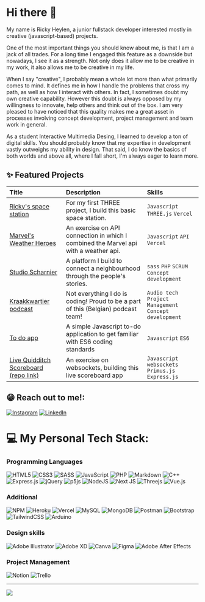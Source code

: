 # Hi there 👋
My name is Ricky Heylen, a junior fullstack developer interested mostly in creative (javascript-based) projects.


One of the most important things you should know about me, is that I am a jack of all trades. 
For a long time I engaged this feature as a downside but nowadays, I see it as a strength.
Not only does it allow me to be creative in my work, it also allows me to be creative in my life.

When I say "creative", I probably mean a whole lot more than what primarily comes to mind. It defines me in how I handle the problems that cross my path, as well as how I interact with others.
In fact, I sometimes doubt my own creative capability. However this doubt is always opposed by my willingness to innovate, help others and think out of the box. 
I am very pleased to have noticed that this quality makes me a great asset in processes involving concept development, project management and team work in general.

As a student Interactive Multimedia Desing, I learned to develop a ton of digital skills. You should probably know that my expertise in development vastly outweighs my ability in design. That said, I do know the basics of both worlds and above all, where I fall short, I'm always eager to learn more.

## ✨ Featured Projects

| Title       | Description  | Skills     |
|:------------|:-------------|:-----------|
| [Ricky's space station](https://rickys-space-station.vercel.app/) | For my first THREE project, I build this basic space station. | <code>Javascript</code> <code>THREE.js</code> <code>Vercel</code> |
| [Marvel's Weather Heroes](https://weather-application-rix11-h.vercel.app/) | An exercise on API connection in which I combined the Marvel api with a weather api. | <code>Javascript</code> <code>API</code> <code>Vercel</code> |
| [Studio Scharnier](https://studioscharnier.heylenricky.be/) | A platform I build to connect a neighbourhood through the people's stories. | <code>sass</code> <code>PHP</code> <code>SCRUM</code> <code>Concept development</code> |
| [Kraakkwartier podcast](https://open.spotify.com/show/5TmPnLZdxwhk2bWneCQQdT?si=f1f942b3d4c84370) | Not everything I do is coding! Proud to be a part of this (Belgian) podcast team! | <code>Audio tech</code> <code>Project Management</code> <code>Concept development</code> |
| [To do app](https://drjo1x.csb.app/) | A simple Javascript to-do application to get familiar with ES6 coding standards | <code>Javascript</code> <code>ES6</code> |
| [Live Quidditch Scoreboard (repo link)](https://github.com/Rix11-H/live-scoreboard-app) | An exercise on websockets, building this live scoreboard app | <code>Javascript</code> <code>websockets</code> <code>Primus.js</code> <code>Express.js</code> |

## 😁 Reach out to me!:
[![Instagram](https://img.shields.io/badge/Instagram-%23E4405F.svg?logo=Instagram&logoColor=white)](https://instagram.com/https://www.instagram.com/rix.heylen/) [![LinkedIn](https://img.shields.io/badge/LinkedIn-%230077B5.svg?logo=linkedin&logoColor=white)](https://linkedin.com/in/https://www.linkedin.com/in/ricky-h-7bab56a3/) 


# 💻 My Personal Tech Stack:
### Programming Languages
![HTML5](https://img.shields.io/badge/html5-%23E34F26.svg?style=for-the-badge&logo=html5&logoColor=white) ![CSS3](https://img.shields.io/badge/css3-%231572B6.svg?style=for-the-badge&logo=css3&logoColor=white) ![SASS](https://img.shields.io/badge/SASS-hotpink.svg?style=for-the-badge&logo=SASS&logoColor=white) ![JavaScript](https://img.shields.io/badge/javascript-%23323330.svg?style=for-the-badge&logo=javascript&logoColor=%23F7DF1E) ![PHP](https://img.shields.io/badge/php-%23777BB4.svg?style=for-the-badge&logo=php&logoColor=white) ![Markdown](https://img.shields.io/badge/markdown-%23000000.svg?style=for-the-badge&logo=markdown&logoColor=white)  ![C++](https://img.shields.io/badge/c++-%2300599C.svg?style=for-the-badge&logo=c%2B%2B&logoColor=white) 
![Express.js](https://img.shields.io/badge/express.js-%23404d59.svg?style=for-the-badge&logo=express&logoColor=%2361DAFB) ![jQuery](https://img.shields.io/badge/jquery-%230769AD.svg?style=for-the-badge&logo=jquery&logoColor=white) ![p5js](https://img.shields.io/badge/p5.js-ED225D?style=for-the-badge&logo=p5.js&logoColor=FFFFFF) ![NodeJS](https://img.shields.io/badge/node.js-6DA55F?style=for-the-badge&logo=node.js&logoColor=white) ![Next JS](https://img.shields.io/badge/Next-black?style=for-the-badge&logo=next.js&logoColor=white) ![Threejs](https://img.shields.io/badge/threejs-black?style=for-the-badge&logo=three.js&logoColor=white) ![Vue.js](https://img.shields.io/badge/vuejs-%2335495e.svg?style=for-the-badge&logo=vuedotjs&logoColor=%234FC08D)

### Additional
![NPM](https://img.shields.io/badge/NPM-%23000000.svg?style=for-the-badge&logo=npm&logoColor=white) ![Heroku](https://img.shields.io/badge/heroku-%23430098.svg?style=for-the-badge&logo=heroku&logoColor=white) ![Vercel](https://img.shields.io/badge/vercel-%23000000.svg?style=for-the-badge&logo=vercel&logoColor=white) ![MySQL](https://img.shields.io/badge/mysql-%2300f.svg?style=for-the-badge&logo=mysql&logoColor=white) ![MongoDB](https://img.shields.io/badge/MongoDB-%234ea94b.svg?style=for-the-badge&logo=mongodb&logoColor=white)  ![Postman](https://img.shields.io/badge/Postman-FF6C37?style=for-the-badge&logo=postman&logoColor=white) ![Bootstrap](https://img.shields.io/badge/bootstrap-%23563D7C.svg?style=for-the-badge&logo=bootstrap&logoColor=white)  ![TailwindCSS](https://img.shields.io/badge/tailwindcss-%2338B2AC.svg?style=for-the-badge&logo=tailwind-css&logoColor=white)  ![Arduino](https://img.shields.io/badge/-Arduino-00979D?style=for-the-badge&logo=Arduino&logoColor=white) 

### Design skills
![Adobe Illustrator](https://img.shields.io/badge/adobeillustrator-%23FF9A00.svg?style=for-the-badge&logo=adobeillustrator&logoColor=white) ![Adobe XD](https://img.shields.io/badge/Adobe%20XD-470137?style=for-the-badge&logo=Adobe%20XD&logoColor=#FF61F6) ![Canva](https://img.shields.io/badge/Canva-%2300C4CC.svg?style=for-the-badge&logo=Canva&logoColor=white) 	![Figma](https://img.shields.io/badge/figma-%23F24E1E.svg?style=for-the-badge&logo=figma&logoColor=white) ![Adobe After Effects](https://img.shields.io/badge/Adobe%20After%20Effects-9999FF.svg?style=for-the-badge&logo=Adobe%20After%20Effects&logoColor=white) 

### Project Management
![Notion](https://img.shields.io/badge/Notion-%23000000.svg?style=for-the-badge&logo=notion&logoColor=white) ![Trello](https://img.shields.io/badge/Trello-%23026AA7.svg?style=for-the-badge&logo=Trello&logoColor=white) 

---
[![](https://visitcount.itsvg.in/api?id=Rix11-H&icon=0&color=9)](https://visitcount.itsvg.in)


<!--
**Rix11-H/Rix11-H** is a ✨ _special_ ✨ repository because its `README.md` (this file) appears on your GitHub profile.

Here are some ideas to get you started:

- 🔭 I’m currently working on ...
- 🌱 I’m currently learning ...
- 👯 I’m looking to collaborate on ...
- 🤔 I’m looking for help with ...
- 💬 Ask me about ...
- 📫 How to reach me: ...
- 😄 Pronouns: ...
- ⚡ Fun fact: ...
-->
